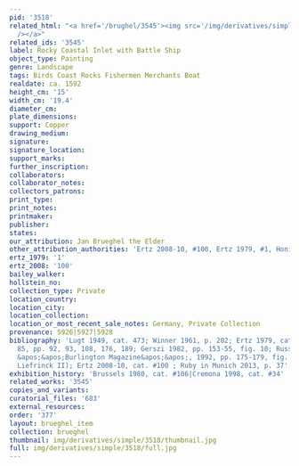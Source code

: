 ```yaml
---
pid: '3518'
related_html: "<a href='/brughel/3545'><img src='/img/derivatives/simple/3545/thumbnail.jpg'
  /></a>"
related_ids: '3545'
label: Rocky Coastal Inlet with Battle Ship
object_type: Painting
genre: Landscape
tags: Birds Coast Rocks Fishermen Merchants Boat
realdate: ca. 1592
height_cm: '15'
width_cm: '19.4'
diameter_cm: 
plate_dimensions: 
support: Copper
drawing_medium: 
signature: 
signature_location: 
support_marks: 
further_inscription: 
collaborators: 
collaborator_notes: 
collectors_patrons: 
print_type: 
print_notes: 
printmaker: 
publisher: 
states: 
our_attribution: Jan Brueghel the Elder
other_attribution_authorities: 'Ertz 2008-10, #100, Ertz 1979, #1, Honig database'
ertz_1979: '1'
ertz_2008: '100'
bailey_walker: 
hollstein_no: 
collection_type: Private
location_country: 
location_city: 
location_collection: 
location_or_most_recent_sale_notes: Germany, Private Collection
provenance: 5926|5927|5928
bibliography: 'Lugt 1949, cat. 473; Winner 1961, p. 202; Ertz 1979, cat. #1, fig.
  85, pp. 92, 93, 108, 176, 189; Gerszi 1982, pp. 153-55, fig. 10; Russell, M. in
  &apos;&apos;Burlington Magazine&apos;&apos;, 1992, pp. 175-179, fig. 28 (as &apos;C.
  Liefrinck II); Ertz 2008-10, cat. #100 ; Ruby in Munich 2013, p. 37'
exhibition_history: 'Brussels 1980, cat. #106|Cremona 1998, cat. #34'
related_works: '3545'
copies_and_variants: 
curatorial_files: '683'
external_resources: 
order: '377'
layout: brueghel_item
collection: brueghel
thumbnail: img/derivatives/simple/3518/thumbnail.jpg
full: img/derivatives/simple/3518/full.jpg
---
```

